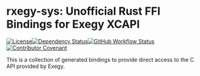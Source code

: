 # rxegy-sys: Unofficial Rust FFI Bindings for Exegy XCAPI

[![License][license-image]][license-link]<!--
-->[![Dependency Status][deps-image]][deps-link]<!--
-->[![GitHub Workflow Status][gha-image]][gha-link]<!--
-->[![Contributor Covenant][conduct-image]][conduct-link]

This is a collection of generated bindings to provide direct access to the C API provided by Exegy.

[license-image]: https://img.shields.io/crates/l/rxegy-sys?style=flat-square
[license-link]: ../LICENSE
[deps-image]: https://deps.rs/repo/github/jcape/rxegy/status.svg?style=flat-square
[deps-link]: https://deps.rs/repo/github/jcape/rxegy
[gha-image]: https://img.shields.io/github/actions/workflow/status/jcape/rxegy/ci.yml?branch=main&style=flat-square
[gha-link]: https://github.com/jcape/rxegy/actions/workflows/ci.yml?query=branch%3Amain
[conduct-image]: https://img.shields.io/badge/Contributor%20Covenant-2.1-4baaaa.svg?style=flat-square
[conduct-link]: ../CODE_OF_CONDUCT.md
